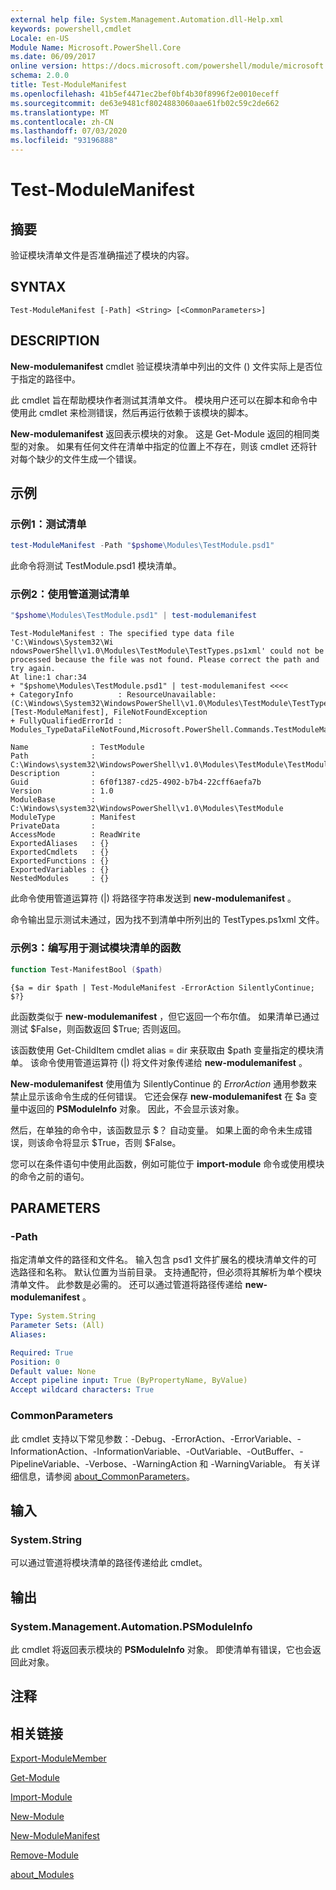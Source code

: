 ```yaml
---
external help file: System.Management.Automation.dll-Help.xml
keywords: powershell,cmdlet
Locale: en-US
Module Name: Microsoft.PowerShell.Core
ms.date: 06/09/2017
online version: https://docs.microsoft.com/powershell/module/microsoft.powershell.core/test-modulemanifest?view=powershell-7&WT.mc_id=ps-gethelp
schema: 2.0.0
title: Test-ModuleManifest
ms.openlocfilehash: 41b5ef4471ec2bef0bf4b30f8996f2e0010eceff
ms.sourcegitcommit: de63e9481cf8024883060aae61fb02c59c2de662
ms.translationtype: MT
ms.contentlocale: zh-CN
ms.lasthandoff: 07/03/2020
ms.locfileid: "93196888"
---
```

# Test-ModuleManifest

## 摘要
验证模块清单文件是否准确描述了模块的内容。

## SYNTAX

```
Test-ModuleManifest [-Path] <String> [<CommonParameters>]
```

## DESCRIPTION

**New-modulemanifest** cmdlet 验证模块清单中列出的文件 () 文件实际上是否位于指定的路径中。

此 cmdlet 旨在帮助模块作者测试其清单文件。
模块用户还可以在脚本和命令中使用此 cmdlet 来检测错误，然后再运行依赖于该模块的脚本。

**New-modulemanifest** 返回表示模块的对象。
这是 Get-Module 返回的相同类型的对象。
如果有任何文件在清单中指定的位置上不存在，则该 cmdlet 还将针对每个缺少的文件生成一个错误。

## 示例

### 示例1：测试清单

```powershell
test-ModuleManifest -Path "$pshome\Modules\TestModule.psd1"
```

此命令将测试 TestModule.psd1 模块清单。

### 示例2：使用管道测试清单

```powershell
"$pshome\Modules\TestModule.psd1" | test-modulemanifest
```

```Output
Test-ModuleManifest : The specified type data file 'C:\Windows\System32\Wi
ndowsPowerShell\v1.0\Modules\TestModule\TestTypes.ps1xml' could not be processed because the file was not found. Please correct the path and try again.
At line:1 char:34
+ "$pshome\Modules\TestModule.psd1" | test-modulemanifest <<<<
+ CategoryInfo          : ResourceUnavailable: (C:\Windows\System32\WindowsPowerShell\v1.0\Modules\TestModule\TestTypes.ps1xml:String) [Test-ModuleManifest], FileNotFoundException
+ FullyQualifiedErrorId : Modules_TypeDataFileNotFound,Microsoft.PowerShell.Commands.TestModuleManifestCommandName

Name              : TestModule
Path              : C:\Windows\system32\WindowsPowerShell\v1.0\Modules\TestModule\TestModule.psd1
Description       :
Guid              : 6f0f1387-cd25-4902-b7b4-22cff6aefa7b
Version           : 1.0
ModuleBase        : C:\Windows\system32\WindowsPowerShell\v1.0\Modules\TestModule
ModuleType        : Manifest
PrivateData       :
AccessMode        : ReadWrite
ExportedAliases   : {}
ExportedCmdlets   : {}
ExportedFunctions : {}
ExportedVariables : {}
NestedModules     : {}
```

此命令使用管道运算符 (|) 将路径字符串发送到 **new-modulemanifest** 。

命令输出显示测试未通过，因为找不到清单中所列出的 TestTypes.ps1xml 文件。

### 示例3：编写用于测试模块清单的函数

```powershell
function Test-ManifestBool ($path)
```

```Output
{$a = dir $path | Test-ModuleManifest -ErrorAction SilentlyContinue; $?}
```

此函数类似于 **new-modulemanifest** ，但它返回一个布尔值。
如果清单已通过测试 $False，则函数返回 $True; 否则返回。

该函数使用 Get-ChildItem cmdlet alias = dir 来获取由 $path 变量指定的模块清单。
该命令使用管道运算符 (|) 将文件对象传递给 **new-modulemanifest** 。

**New-modulemanifest** 使用值为 SilentlyContinue 的 *ErrorAction* 通用参数来禁止显示该命令生成的任何错误。
它还会保存 **new-modulemanifest** 在 $a 变量中返回的 **PSModuleInfo** 对象。
因此，不会显示该对象。

然后，在单独的命令中，该函数显示 $？
自动变量。
如果上面的命令未生成错误，则该命令将显示 $True，否则 $False。

您可以在条件语句中使用此函数，例如可能位于 **import-module** 命令或使用模块的命令之前的语句。

## PARAMETERS

### -Path

指定清单文件的路径和文件名。
输入包含 psd1 文件扩展名的模块清单文件的可选路径和名称。
默认位置为当前目录。
支持通配符，但必须将其解析为单个模块清单文件。
此参数是必需的。
还可以通过管道将路径传递给 **new-modulemanifest** 。

```yaml
Type: System.String
Parameter Sets: (All)
Aliases:

Required: True
Position: 0
Default value: None
Accept pipeline input: True (ByPropertyName, ByValue)
Accept wildcard characters: True
```

### CommonParameters

此 cmdlet 支持以下常见参数：-Debug、-ErrorAction、-ErrorVariable、-InformationAction、-InformationVariable、-OutVariable、-OutBuffer、-PipelineVariable、-Verbose、-WarningAction 和 -WarningVariable。 有关详细信息，请参阅 [about_CommonParameters](https://go.microsoft.com/fwlink/?LinkID=113216)。

## 输入

### System.String

可以通过管道将模块清单的路径传递给此 cmdlet。

## 输出

### System.Management.Automation.PSModuleInfo

此 cmdlet 将返回表示模块的 **PSModuleInfo** 对象。
即使清单有错误，它也会返回此对象。

## 注释

## 相关链接

[Export-ModuleMember](Export-ModuleMember.md)

[Get-Module](Get-Module.md)

[Import-Module](Import-Module.md)

[New-Module](New-Module.md)

[New-ModuleManifest](New-ModuleManifest.md)

[Remove-Module](Remove-Module.md)

[about_Modules](About/about_Modules.md)
